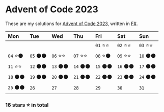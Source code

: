 ﻿# Advent of Code 2023

These are my solutions for [Advent of Code 2023](https://adventofcode.com/2023),
written in [F#](https://fsharp.org).

| Mon     | Tue     | Wed     | Thu     | Fri     | Sat     | Sun     |
|:--------|:--------|:--------|:--------|:--------|:--------|:--------|
|         |         |         |         | `01` ⭐⭐ | `02` ⭐⭐ | `03` ⭐⭐ |
| `04` ⭐⚫ | `05` ⚫⚫ | `06` ⭐⭐ | `07` ⭐⭐ | `08` ⭐⚫ | `09` ⭐⭐ | `10` ⚫⚫ |
| `11` ⭐⭐ | `12` ⚫⚫ | `13` ⚫⚫ | `14` ⚫⚫ | `15` ⚫⚫ | `16` ⚫⚫ | `17` ⚫⚫ |
| `18` ⚫⚫ | `19` ⚫⚫ | `20` ⚫⚫ | `21` ⚫⚫ | `22` ⚫⚫ | `23` ⚫⚫ | `24` ⚫⚫ |
| `25` ⚫⚫ | `26`    | `27`    | `28`    | `29`    | `30`    | `31`    |

### 16 stars ⭐ in total
